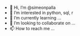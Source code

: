 - 👋 Hi, I’m @simeonpalla
- 👀 I’m interested in python, sql, r
- 🌱 I’m currently learning ...
- 💞️ I’m looking to collaborate on ...
- 📫 How to reach me ...

<!---
simeonpalla/simeonpalla is a ✨ special ✨ repository because its `README.md` (this file) appears on your GitHub profile.
You can click the Preview link to take a look at your changes.
--->
